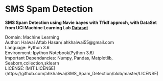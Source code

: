 # SMS Spam Detection

**SMS Spam Detection using Navie bayes with Tfidf approch, with DataSet from UCI Machine Learning Lab [Dataset](https://archive.ics.uci.edu/ml/datasets/sms+spam+collection)**

<p>
Domain: Machine Learning<br /> 
Author: Halwai Aftab Hasan/ ahkhalwai55@gmail.com<br />
Language: Python 3.6<br />
Environment: Ipython Notebook(Python 3.6)<br />
Important Dependancies: Numpy, Pandas, Matplotlib, Seaborn,collection,sklearn<br />
LICENSE: [MIT LICENSE](https://github.com/ahkhalwai/SMS_Spam_Detection/blob/master/LICENSE)
</p>
